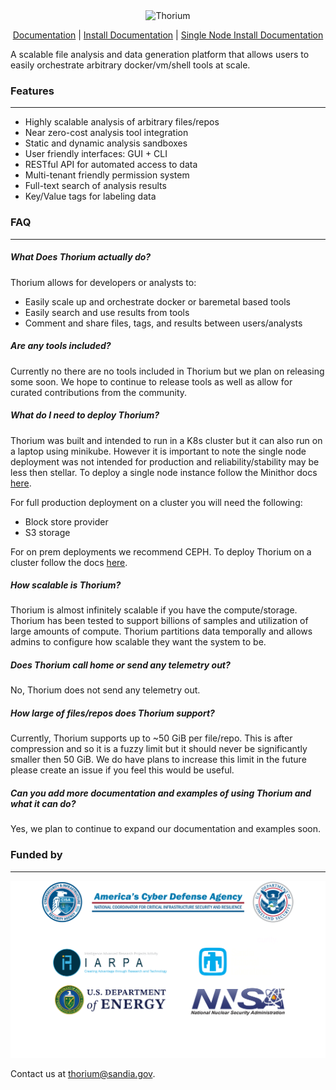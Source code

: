 <div align="center">
  <picture>
    <source media="(prefers-color-scheme: dark)" srcset="./api/docs/src/static_resources/logo_dark.svg">
    <source media="(prefers-color-scheme: light)" srcset="./api/docs/src/static_resources/logo_light.svg">
        <img alt="Thorium"
         src="./api/docs/src/static_resources/logo_dark.svg"
         width="50%">
  </picture>

[Documentation] | [Install Documentation] | [Single Node Install Documentation]
</div>

A scalable file analysis and data generation platform that allows users to
easily orchestrate arbitrary docker/vm/shell tools at scale.

[Documentation]: https://cisagov.github.io/thorium/intro.html
[Install Documentation]: https://cisagov.github.io/thorium/admins/deploy/deploy.html
[Single Node Install Documentation]: https://github.com/cisagov/thorium/blob/main/minithor/README.md


### Features
---
- Highly scalable analysis of arbitrary files/repos
- Near zero-cost analysis tool integration
- Static and dynamic analysis sandboxes
- User friendly interfaces: GUI + CLI
- RESTful API for automated access to data
- Multi-tenant friendly permission system
- Full-text search of analysis results
- Key/Value tags for labeling data

### FAQ
---

##### What Does Thorium actually do?

Thorium allows for developers or analysts to:
 - Easily scale up and orchestrate docker or baremetal based tools
 - Easily search and use results from tools
 - Comment and share files, tags, and results between users/analysts

##### Are any tools included?

Currently no there are no tools included in Thorium but we plan on releasing some
soon. We hope to continue to release tools as well as allow for curated
contributions from the community.

##### What do I need to deploy Thorium?

Thorium was built and intended to run in a K8s cluster but it can also run on a
laptop using minikube. However it is important to note the single node deployment
was not intended for production and reliability/stability may be less then stellar.
To deploy a single node instance follow the Minithor docs
[here](https://github.com/cisagov/thorium/blob/main/minithor/README.md).

For full production deployment on a cluster you will need the following:
- Block store provider
- S3 storage

For on prem deployments we recommend CEPH. To deploy Thorium on a cluster
follow the docs [here](https://cisagov.github.io/thorium/admins/deploy/deploy.html).

##### How scalable is Thorium?

Thorium is almost infinitely scalable if you have the compute/storage. Thorium has
been tested to support billions of samples and utilization of large amounts of
compute. Thorium partitions data temporally and allows admins to
configure how scalable they want the system to be.

##### Does Thorium call home or send any telemetry out?

No, Thorium does not send any telemetry out.

##### How large of files/repos does Thorium support?

Currently, Thorium supports up to ~50 GiB per file/repo. This is after
compression and so it is a fuzzy limit but it should never be significantly
smaller then 50 GiB. We do have plans to increase this limit in the future
please create an issue if you feel this would be useful.

##### Can you add more documentation and examples of using Thorium and what it can do?

Yes, we plan to continue to expand our documentation and examples soon.

### Funded by
---
<div align="center">
  <picture>
    <source media="(prefers-color-scheme: dark)" srcset="./api/docs/src/static_resources/funders_dark.png">
    <source media="(prefers-color-scheme: light)" srcset="./api/docs/src/static_resources/funders.png">
        <img alt="Thorium"
         src="./api/docs/src/static_resources/funders_dark.png"
  </picture>
</div>

Contact us at thorium@sandia.gov.
